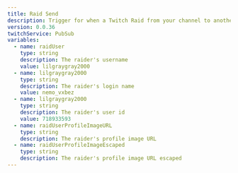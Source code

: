 ```yaml
---
title: Raid Send
description: Trigger for when a Twitch Raid from your channel to another channel is Send
version: 0.0.36
twitchService: PubSub
variables:
  - name: raidUser
    type: string
    description: The raider's username
    value: lilgraygray2000
  - name: lilgraygray2000
    type: string
    description: The raider's login name
    value: nemo_vxbez
  - name: lilgraygray2000
    type: string
    description: The raider's user id
    value: 718933593
  - name: raidUserProfileImageURL
    type: string
    description: The raider's profile image URL
  - name: raidUserProfileImageEscaped
    type: string
    description: The raider's profile image URL escaped
---
```

